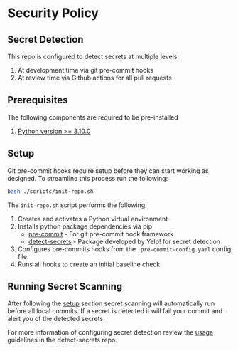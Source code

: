 # Security Policy

## Secret Detection

This repo is configured to detect secrets at multiple levels

1. At development time via git pre-commit hooks
1. At review time via Github actions for all pull requests

## Prerequisites

The following components are required to be pre-installed

1. [Python version >= 3.10.0](https://www.python.org/downloads/)

## Setup

Git pre-commit hooks require setup before they can start working as designed.
To streamline this process run the following:

```bash
bash ./scripts/init-repo.sh
```

The `init-repo.sh` script performs the following:

1. Creates and activates a Python virtual environment
1. Installs python package dependencies via pip
   - [pre-commit](https://github.com/pre-commit/pre-commit) - For git pre-commit hook framework
   - [detect-secrets](https://github.com/Yelp/detect-secrets) - Package developed by Yelp! for secret detection
1. Configures pre-commits hooks from the `.pre-commit-config.yaml` config file.
1. Runs all hooks to create an initial baseline check

## Running Secret Scanning

After following the [setup](#Setup) section secret scanning will automatically run before all local commits.
If a secret is detected it will fail your commit and alert you of the detected secrets.

For more information of configuring secret detection review the [usage](https://github.com/Yelp/detect-secrets#usage) guidelines in the detect-secrets repo.
